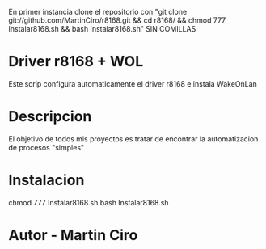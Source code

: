 En primer instancia clone el repositorio con "git clone git://github.com/MartinCiro/r8168.git && cd r8168/ && chmod 777 Instalar8168.sh && bash Instalar8168.sh" SIN COMILLAS

# Driver r8168 + WOL  
Este scrip configura automaticamente el driver r8168 e instala WakeOnLan

# Descripcion
El objetivo de todos mis proyectos es tratar de encontrar la automatizacion de procesos "simples"

# Instalacion
chmod 777 Instalar8168.sh
bash Instalar8168.sh

# Autor - Martin Ciro
